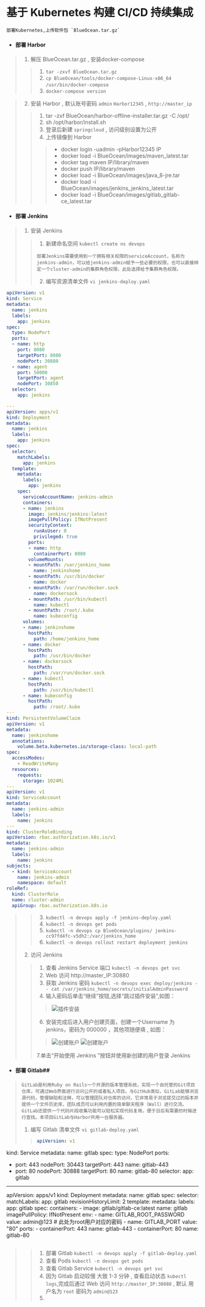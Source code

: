 # 基于 Kubernetes 构建 CI/CD 持续集成

```
部署Kubernetes,上传软件包 `BlueOcean.tar.gz`
```

* #### 部署 Harbor

> 1. 解压 BlueOcean.tar.gz , 安装docker-compose 
>
> > 1. `tar -zxvf BlueOcean.tar.gz` 
> > 2. `cp BlueOcean/tools/docker-compose-Linux-x86_64 /usr/bin/docker-compose`  
> > 3. `docker-compose version`  

> 2. 安装 Harbor , 默认账号密码 `admin` `Harbor12345` , `http://master_ip`  
>
> > 1. tar -zxf BlueOcean/harbor-offline-installer.tar.gz -C /opt/  
> > 2. sh /opt/harbor/install.sh
> > 3. 登录后新建 `springcloud` , 访问级别设置为公开
> > 4. 上传镜像到 Harbor 
> > >  - docker login -uadmin -pHarbor12345 IP 
> > >  - docker load -i BlueOcean/images/maven_latest.tar  
> > >  - docker tag maven IP/library/maven 
> > >  - docker push IP/library/maven
> > >  - docker load -i BlueOcean/images/java_8-jre.tar  
> > >  - docker load -i BlueOcean/images/jenkins_jenkins_latest.tar   
> > >  - docker load -i BlueOcean/images/gitlab_gitlab-ce_latest.tar

* #### 部署 Jenkins

> 1. 安装 Jenkins  
>
> > 1. 新建命名空间 `kubectl create ns devops`
> > ```
> > 部署Jenkins需要使用到一个拥有相关权限的serviceAccount，名称为jenkins-admin，可以给jenkins-admin赋予一些必要的权限，也可以直接绑定一个cluster-admin的集群角色权限，此处选择给予集群角色权限。
> > ```
> > 2. 编写资源清单文件 `vi jenkins-deploy.yaml `
```yaml 
apiVersion: v1   
kind: Service  
metadata: 
  name: jenkins
  labels:
    app: jenkins
spec:
  type: NodePort
  ports:
  - name: http
    port: 8080
    targetPort: 8080
    nodePort: 30880
  - name: agent
    port: 50000
    targetPort: agent
    nodePort: 30850
  selector:
    app: jenkins

---
apiVersion: apps/v1 
kind: Deployment
metadata:
  name: jenkins
  labels:
    app: jenkins
spec:
  selector:
    matchLabels: 
      app: jenkins
  template:
    metadata:
      labels:
        app: jenkins
    spec:
      serviceAccountName: jenkins-admin
      containers:
      - name: jenkins
        image: jenkins/jenkins:latest 
        imagePullPolicy: IfNotPresent
        securityContext: 
          runAsUser: 0
          privileged: true
        ports:
        - name: http
          containerPort: 8080
        volumeMounts:
        - mountPath: /var/jenkins_home
          name: jenkinshome
        - mountPath: /usr/bin/docker
          name: docker
        - mountPath: /var/run/docker.sock
          name: dockersock
        - mountPath: /usr/bin/kubectl
          name: kubectl
        - mountPath: /root/.kube
          name: kubeconfig
      volumes:
      - name: jenkinshome
        hostPath:
          path: /home/jenkins_home
      - name: docker
        hostPath:
          path: /usr/bin/docker
      - name: dockersock
        hostPath:
          path: /var/run/docker.sock
      - name: kubectl
        hostPath: 
          path: /usr/bin/kubectl
      - name: kubeconfig
        hostPath:
          path: /root/.kube 
---
kind: PersistentVolumeClaim
apiVersion: v1
metadata:
  name: jenkinshome 
  annotations:
    volume.beta.kubernetes.io/storage-class: local-path
spec:
  accessModes:
    - ReadWriteMany
  resources:
    requests:
      storage: 1024Mi 
---
apiVersion: v1
kind: ServiceAccount
metadata:
  name: jenkins-admin 
  labels:
    name: jenkins
---
kind: ClusterRoleBinding
apiVersion: rbac.authorization.k8s.io/v1
metadata: 
  name: jenkins-admin
  labels:
    name: jenkins
subjects: 
  - kind: ServiceAccount
    name: jenkins-admin
    namespace: default
roleRef:
  kind: ClusterRole
  name: cluster-admin 
  apiGroup: rbac.authorization.k8s.io 
```

> > 3. `kubectl -n devops apply -f jenkins-deploy.yaml` 
> > 4. `kubectl -n devops get pods`
> > 5. `kubectl -n devops cp BlueOcean/plugins/ jenkins-cc97fd4fc-v5dh2:/var/jenkins_home`
> > 6. `kubectl -n devops rollout restart deployment jenkins`
> 2. 访问 Jenkins
> > 1.  查看 Jenkins Service 端口 `kubectl -n devops get svc`
> > 2.  Web 访问 http://master_IP:30880
> > 3.  获取 Jenkins 密码 `kubectl -n devops exec deploy/jenkins -- cat /var/jenkins_home/secrets/initialAdminPassword`
> > 4.  输入密码后单击“继续”按钮,选择“跳过插件安装”,如图：
> > > ![插件安装](https://bbs-img.huaweicloud.com/blogs/img/20231024/1698142010333732951.png)
> > 6.  安装完成后进入用户创建页面，创建一个Username 为 jenkins，密码为 000000 ，其他项随便填 , 如图：
> > > ![创建账户](https://bbs-img.huaweicloud.com/blogs/img/20231025/1698229461407799933.JPG)
> > > ![创建账户](https://bbs-img.huaweicloud.com/blogs/img/20231024/1698142491379952155.JPG)
> > > 
> > 7.单击“开始使用 Jenkins ”按钮并使用新创建的用户登录 Jenkins
* #### 部署 Gitlab##
> ```
> GitLab是利用Ruby on Rails一个开源的版本管理系统，实现一个自托管的Git项目仓库，可通过Web界面进行访问公开的或者私人项目。与GitHub类似，GitLab能够浏览源代码，管理缺陷和注释，可以管理团队对仓库的访问，它非常易于浏览提交过的版本并提供一个文件历史库，团队成员可以利用内置的简单聊天程序（Wall）进行交流。GitLab还提供一个代码片段收集功能可以轻松实现代码复用，便于日后有需要的时候进行查找。本项目GitLab与Harbor共用一台服务器。
> ```
> 1. 编写 Gitlab 清单文件 `vi gitlab-deploy.yaml `
> > ```yaml
> > apiVersion: v1
kind: Service
metadata:
  name: gitlab
spec:
  type: NodePort
  ports:
  - port: 443
    nodePort: 30443
    targetPort: 443
    name: gitlab-443
  - port: 80
    nodePort: 30888
    targetPort: 80
    name: gitlab-80
  selector:
    app: gitlab
---
apiVersion: apps/v1
kind: Deployment
metadata:
  name: gitlab
spec:
  selector:
    matchLabels:
      app: gitlab
  revisionHistoryLimit: 2
  template:
    metadata:
      labels:
        app: gitlab
    spec:
      containers:
      - image: gitlab/gitlab-ce:latest
        name: gitlab
        imagePullPolicy: IfNotPresent
        env:
        - name: GITLAB_ROOT_PASSWORD  
          value: admin@123  # 此处为root用户对应的密码
        - name: GITLAB_PORT
          value: "80"
        ports:
        - containerPort: 443
          name: gitlab-443
        - containerPort: 80
          name: gitlab-80
> > ```

> > 1. 部署 Gitlab `kubectl -n devops apply -f gitlab-deploy.yaml`
> > 2. 查看 Pods `kubectl -n devops get pods`
> > 3. 查看 Gitlab Service `kubectl -n devops get svc`
> > 4. 因为 Gitlab 启动较慢 大致 1-3 分钟 , 查看启动状态 `kubectl logs`,完成后通过 Web 访问 `http://master_IP:30888` , 默认 用户名为 `root` 密码为 `admin@123`
> > 5. 

